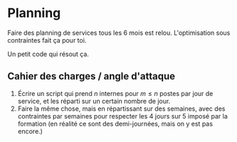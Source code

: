 <!-- LTEX: language=fr-FR -->

# Planning

Faire des planning de services tous les 6 mois est relou.
L'optimisation sous contraintes fait ça pour toi.

Un petit code qui résout ça.

## Cahier des charges / angle d'attaque

1. Écrire un script qui prend $n$ internes pour $m\leq n$ postes par jour de
   service, et les réparti sur un certain nombre de jour.
2. Faire la même chose, mais en répartissant sur des semaines, avec des
   contraintes par semaines pour respecter les 4 jours sur 5 imposé par la
   formation (en réalité ce sont des demi-journées, mais on y est pas encore.)
